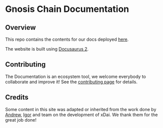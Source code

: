 # Gnosis Chain Documentation

## Overview
This repo contains the contents for our docs deployed [here](https://documentation.gnosischain.com).

The website is built using [Docusaurus 2](https://docusaurus.io/).
## Contributing

The Documentation is an ecosystem tool, we welcome everybody to collaborate and improve it! See the [contributing page](CONTRIBUTING.md) for details.

## Credits

Some content in this site was adapted or inherited from the work done by [Andrew](https://github.com/andogro), [Igor](https://github.com/igorbarinov) and team on the development of xDai. We thank them for the great job done!